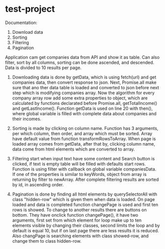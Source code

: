 # test-project
 
Documentation:

1. Download data
2. Sorting
3. Filtering
4. Pagination

 Application cam get companies data from API and show it as table. Can also filter, sort by all columns, sorting can be done ascended, and descended. Data is divided to 10 results per page.
 
 1. Downloading data is done by getData, which is using fetch(url) and get companies data, then convert response to json. 
 Next, Promise.all make sure that ano ther data table is loaded and converted to json before next step which is modifying companies array. 
 Now the algorithm for every company array row add some extra properties to object, which are calculated by functions declarated before Promise.all, getTotalIncome() and getLastIncome().
 Function getData is used on line 20 with then(), where global variable is filled with complete data about companies and their incomes.
 
2. Sorting is made by clicking on column name. Function has 3 arguments, per which column, then order, and array which must be sorted.
Array have default value from function transformRowsToArray. When page is loaded array comes from getData, after that by, clicking column name, data come from html elements which are converted to array.

3. Filtering start when input text have some content and Search button is clicked, if text is empty table will be filled with defaults start rows. Function is using filter with callback on global variable companiesData. If one of the properties is similar to keyWords, object from array is returning by filter to newArray. After complete filtering results are sorted by id, in ascending order.

4. Pagination is done by finding all html elements by querySelectorAll with class "hidden-row" which is given them when data is loaded.
On page loaded and data is completed function changePage is used and first ten rows is showed.
 To change to another results there are buttons on bottom. They have onclick function changePage(), it have two arguments, first set from which element for loop make up to ten elements visible by changing their classes, second limits the loop and by default is equal 10, but if on last page there are less results it is reduced. Also changPage is searching elements with class showed-row, and change them to class hidden-row.
